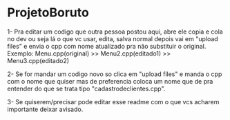 # ProjetoBoruto

1- Pra editar um codigo que outra pessoa postou aqui,
abre ele copia e cola no dev ou seja lá o que vc usar, edita, salva normal
depois vai em "upload files" e envia o cpp com nome atualizado pra não substituir o original.
Exemplo: Menu.cpp(original) >> Menu2.cpp(editado1) >> Menu3.cpp(editado2)

2- Se for mandar um codigo novo so clica em "upload files" e manda o cpp com o nome que quiser
mas de preferencia coloca um nome que de pra entender do que se trata tipo "cadastrodeclientes.cpp".

3- Se quiserem/precisar pode editar esse readme com o que vcs acharem importante deixar avisado.

